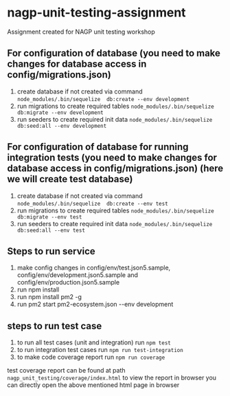 # nagp-unit-testing-assignment
Assignment created for NAGP unit testing workshop

## For configuration of database (you need to make changes for database access in config/migrations.json)
1. create database if not created via command `node_modules/.bin/sequelize  db:create --env development`
2. run migrations to create required tables `node_modules/.bin/sequelize  db:migrate --env development`
2. run seeders to create required init data `node_modules/.bin/sequelize  db:seed:all --env development`


## For configuration of database for running integration tests (you need to make changes for database access in config/migrations.json) (here we will create test database)
1. create database if not created via command `node_modules/.bin/sequelize  db:create --env test`
2. run migrations to create required tables `node_modules/.bin/sequelize  db:migrate --env test`
2. run seeders to create required init data `node_modules/.bin/sequelize  db:seed:all --env test`




## Steps to run service
1. make config changes in config/env/test.json5.sample, config/env/development.json5.sample and config/env/production.json5.sample
2. run npm install
3. run npm install pm2 -g
4. run pm2 start pm2-ecosystem.json --env development

## steps to run test case
1. to run all test cases (unit and integration) run `npm test`
2. to run integration test cases run `npm run test-integration`
3. to make code coverage report run `npm run coverage`


test coverage report can be found at path `nagp_unit_testing/coverage/index.html`
to view the report in browser you can directly open the above mentioned html page in browser